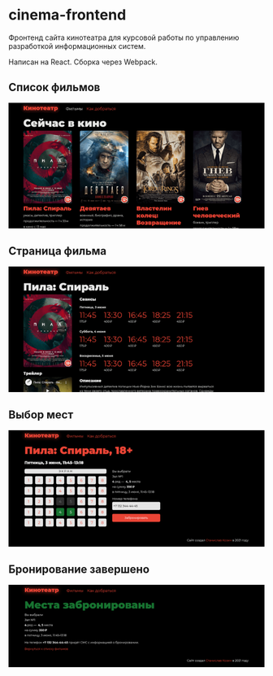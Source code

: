 # cinema-frontend

Фронтенд сайта кинотеатра для курсовой работы по управлению разработкой информационных систем.

Написан на React. Сборка через Webpack.

## Список фильмов
![Список фильмов](readme/movies.png)

## Страница фильма
![Страница фильма](readme/movie.png)

## Выбор мест
![Выбор мест](readme/seats.png)

## Бронирование завершено
![Бронирование завершено](readme/done.png)
